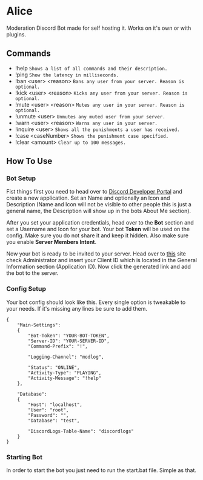 # Alice
Moderation Discord Bot made for self hosting it. Works on it's own or with plugins.

## Commands

- !help `Shows a list of all commands and their description.`
- !ping `Show the latency in milliseconds.`
- !ban &lt;user&gt; &lt;reason&gt; `Bans any user from your server. Reason is optional.`
- !kick &lt;user&gt; &lt;reason&gt; `Kicks any user from your server. Reason is optional.`
- !mute &lt;user&gt; &lt;reason&gt; `Mutes any user in your server. Reason is optional.`
- !unmute &lt;user&gt; `Unmutes any muted user from your server.`
- !warn &lt;user&gt; &lt;reason&gt; `Warns any user in your server.`
- !inquire &lt;user&gt; `Shows all the punishments a user has received.`
- !case &lt;caseNumber&gt; `Shows the punishment case specified.`
- !clear &lt;amount&gt; `Clear up to 100 messages.`

## How To Use

### Bot Setup

Fist things first you need to head over to [Discord Developer Portal](https://discord.com/developers/applications) and create a new application. Set an Name and optionally an Icon and Description (Name and Icon will not be visible to other people this is just a general name, the Description will show up in the bots About Me section).

After you set your application credentials, head over to the **Bot** section and set a Username and Icon for your bot. Your bot **Token** will be used on the config. Make sure you do not share it and keep it hidden. Also make sure you enable **Server Members Intent**.

Now your bot is ready to be invited to your server. Head over to [this](https://discordapi.com/permissions.html#8) site check Administrator and insert your Client ID which is located in the General Information section (Application ID). Now click the generated link and add the bot to the server.

### Config Setup

Your bot config should look like this. Every single option is tweakable to your needs. If it's missing any lines be sure to add them.

```
{
    "Main-Settings":
    {
        "Bot-Token": "YOUR-BOT-TOKEN",
        "Server-ID": "YOUR-SERVER-ID",
        "Command-Prefix": "!",

        "Logging-Channel": "modlog",

        "Status": "ONLINE",
        "Activity-Type": "PLAYING",
        "Activity-Message": "!help"
    },

    "Database":
    {
        "Host": "localhost",
        "User": "root",
        "Password": "",
        "Database": "test",

        "DiscordLogs-Table-Name": "discordlogs"
    }
}
```

### Starting Bot

In order to start the bot you just need to run the start.bat file. Simple as that.
